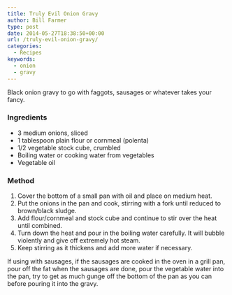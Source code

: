 ```yaml
---
title: Truly Evil Onion Gravy
author: Bill Farmer
type: post
date: 2014-05-27T18:38:50+00:00
url: /truly-evil-onion-gravy/
categories:
  - Recipes
keywords:
  - onion
  - gravy
---
```

Black onion gravy to go with faggots, sausages or whatever takes your fancy.

### Ingredients

  * 3 medium onions, sliced
  * 1 tablespoon plain flour or cornmeal (polenta)
  * 1/2 vegetable stock cube, crumbled
  * Boiling water or cooking water from vegetables
  * Vegetable oil

### Method

  1. Cover the bottom of a small pan with oil and place on medium heat.
  2. Put the onions in the pan and cook, stirring with a fork until
     reduced to brown/black sludge.
  3. Add flour/cornmeal and stock cube and continue to stir over the
     heat until combined.
  4. Turn down the heat and pour in the boiling water carefully. It
     will bubble violently and give off extremely hot steam.
  5. Keep stirring as it thickens and add more water if necessary.

If using with sausages, if the sausages are cooked in the oven in a
grill pan, pour off the fat when the sausages are done, pour the
vegetable water into the pan, try to get as much gunge off the bottom
of the pan as you can before pouring it into the gravy.
